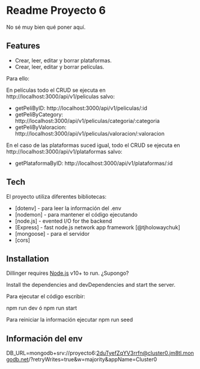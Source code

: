 # Readme Proyecto 6

No sé muy bien qué poner aquí.

## Features

- Crear, leer, editar y borrar plataformas.
- Crear, leer, editar y borrar películas.

Para ello:

En películas todo el CRUD se ejecuta en http://localhost:3000/api/v1/peliculas salvo:


- getPeliByID: http://localhost:3000/api/v1/peliculas/:id
- getPeliByCategory: http://localhost:3000/api/v1/peliculas/categoria/:categoria
- getPeliByValoracion: http://localhost:3000/api/v1/peliculas/valoracion/:valoracion

En el caso de las plataformas suced igual, todo el CRUD se ejecuta en http://localhost:3000/api/v1/plataformas salvo:

- getPlataformaByID: http://localhost:3000/api/v1/plataformas/:id

## Tech

El proyecto utiliza diferentes bibliotecas:

- [dotenv] - para leer la información del .env
- [nodemon] - para mantener el código ejecutando
- [node.js] - evented I/O for the backend
- [Express] - fast node.js network app framework [@tjholowaychuk]
- [mongoose] - para el servidor
- [cors] 


## Installation

Dillinger requires [Node.js](https://nodejs.org/) v10+ to run. ¿Supongo?

Install the dependencies and devDependencies and start the server.

Para ejecutar el código escribir:

npm run dev ó npm run start

Para reiniciar la información ejecutar npm run seed

## Información del env

DB_URL=mongodb+srv://proyecto6:2duTyefZqYV3rrfn@cluster0.jm8tl.mongodb.net/?retryWrites=true&w=majority&appName=Cluster0
